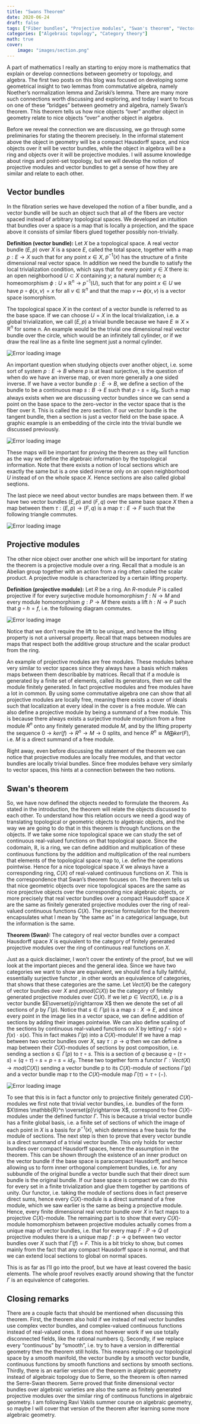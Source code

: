 ```yaml
---
title: "Swans Theorem"
date: 2020-06-24
draft: false
tags: ["Fiber bundles", "Projective modules", "Swan's theorem", "Vector bundles"]
categories: ["Algebraic topology", "Category theory"]
math: true
cover:
    image: "images/section.png"
---
```




A part of mathematics I really an starting to enjoy more is mathematics that explain or develop connections between geometry or topology, and algebra. The first two posts on this blog was focused on developing some geometrical insight to two lemmas from commutative algebra, namely Noether’s normalization lemma and Zariski’s lemma. There are many more such connections worth discussing and exploring, and today I want to focus on one of these “bridges” between geometry and algebra, namely Swan’s theorem. This theorem tells us how nice objects “over” another object in geometry relate to nice objects “over” another object in algebra.

Before we reveal the connection we are discussing, we go through some preliminaries for stating the theorem precisely. In the informal statement above the object in geometry will be a compact Hausdorff space, and nice objects over it will be vector bundles, while the object in algebra will be a ring and objects over it will be projective modules. I will assume knowledge about rings and point-set topology, but we will develop the notion of projective modules and vector bundles to get a sense of how they are similar and relate to each other.

## Vector bundles

In the fibration series we have developed the notion of a fiber bundle, and a vector bundle will be such an object such that all of the fibers are vector spaced instead of arbitrary topological spaces. We developed an intuition that bundles over a space is a map that is locally a projection, and the space above it consists of similar fibers glued together possibly non-trivially.

**Definition (vector bundle):** Let $X$ be a topological space. A real vector bundle $(E,p)$ over $X$ is a space $E$, called the total space, together with a map $p:E\rightarrow X$ such that for any point $x\in X$, $p^{-1}(x)$ has the structure of a finite dimensional real vector space. In addition we need the bundle to satisfy the local trivialization condition, which says that for every point $y\in X$ there is: an open neighborhood $U\subset X$ containing $y$; a natural number $n$; a homeomorphism $\phi : U\times \mathbb{R}^n \rightarrow p^{-1}(U)$, such that for any point $x\in U$ we have $p\circ \phi (x, v) = x$ for all $v\in \mathbb{R}^n$ and that the map $v\mapsto \phi(x,v)$ is a vector space isomorphism.

The topological space $X$ in the context of a vector bundle is referred to as the base space. If we can choose $U=X$ in the local trivialization, i.e. a global trivialization, we call $(E,p)$ a trivial bundle because we have $E\cong X\times \mathbb{R}^n$ for some $n$. An example would be the trivial one dimensional real vector bundle over the circle, which would be an infinitely tall cylinder, or if we draw the real line as a finite line segment just a normal cylinder.

![Error loading image](images/cylinder.png)

An important question when studying objects over another object, i.e. some sort of system $p:E\rightarrow B$ where $p$ is at least surjective, is the question of when do we have an inverse map, or even more generally a one sided inverse. If we have a vector bundle $p:E\rightarrow B$, we define a section of the bundle to be a continuous map $s:B\rightarrow E$ such that $p\circ s = id_B$. Such a map always exists when we are discussing vector bundles since we can send a point on the base space to the zero-vector in the vector space that is the fiber over it. This is called the zero section. If our vector bundle is the tangent bundle, then a section is just a vector field on the base space. A graphic example is an embedding of the circle into the trivial bundle we discussed previously.

![Error loading image](images/section.png)

These maps will be important for proving the theorem as they will function as the way we define the algebraic information by the topological information. Note that there exists a notion of local sections which are exactly the same but is a one sided inverse only on an open neighborhood $U$ instead of on the whole space $X$. Hence sections are also called global seqtions.

The last piece we need about vector bundles are maps between them. If we have two vector bundles $(E,p)$ and $(F,q)$ over the same base space $X$ then a map between them $\tau: (E,p)\rightarrow (F,q)$ is a map $\tau: E\rightarrow F$ such that the following triangle commutes.

![Error loading image](images/bundle_map.png)

## Projective modules

The other nice object over another one which will be important for stating the theorem is a projective module over a ring. Recall that a module is an Abelian group together with an action from a ring often called the scalar product. A projective module is characterized by a certain lifting property.

**Definition (projective module):** Let $R$ be a ring. An $R$-module $P$ is called projective if for every surjective module homomorphism $f: N\rightarrow M$ and every module homomorphism $g:P\rightarrow M$ there exists a lift $h:N\rightarrow P$ such that $g\circ h = f$, i.e. the following diagram commutes.

![Error loading image](images/projective.png)

Notice that we don’t require the lift to be unique, and hence the lifting property is not a universal property. Recall that maps between modules are maps that respect both the additive group structure and the scalar product from the ring.

An example of projective modules are free modules. These modules behave very similar to vector spaces since they always have a basis which makes maps between them describable by matrices. Recall that if a module is generated by a finite set of elements, called its generators, then we call the module finitely generated. In fact projective modules and free modules have a lot in common. By using some commutative algebra one can show that all projective modules are locally free, meaning there exists a cover of ideals such that localization at every ideal in the cover is a free module. We can also define a projective module by being a summand of a free module. This is because there always exists a surjective module morphism from a free module $R^n$ onto any finitely generated module $M$, and by the lifting property the sequence $0\rightarrow ker(f)\rightarrow R^n \rightarrow M\rightarrow 0$ splits, and hence $R^n\cong M\bigoplus ker(F)$, i.e. $M$ is a direct summand of a free module.

Right away, even before discussing the statement of the theorem we can notice that projective modules are locally free modules, and that vector bundles are locally trivial bundles. Since free modules behave very similarly to vector spaces, this hints at a connection between the two notions.

## Swan's theorem

So, we have now defined the objects needed to formulate the theorem. As stated in the introduction, the theorem will relate the objects discussed to each other. To understand how this relation occurs we need a good way of translating topological or geometric objects to algebraic objects, and the way we are going to do that in this theorem is through functions on the objects. If we take some nice topological space we can study the set of continuous real-valued functions on that topological space. Since the codomain, $\mathbb{R}$, is a ring, we can define addition and multiplication of these continuous functions by the addition and multiplication of the real numbers that elements of the topological space map to, i.e. define the operations pointwise. Hence for a nice topological space $X$ we always have a corresponding ring, $C(X)$ of real-valued continuous functions on $X$. This is the correspondence that Swan’s theorem focuses on. The theorem tells us that nice geometric objects over nice topological spaces are the same as nice projective objects over the corresponding nice algebraic objects, or more precisely that real vector bundles over a compact Hausdorff space $X$ are the same as finitely generated projective modules over the ring of real-valued continuous functions $C(X)$. The precise formulation for the theorem encapsulates what I mean by “the same as” in a categorical language, but the information is the same.

**Theorem (Swan):** The category of real vector bundles over a compact Hausdorff space $X$ is equivalent to the category of finitely generated projective modules over the ring of continuous real functions on $X$.

Just as a quick disclaimer, I won’t cover the entirety of the proof, but we will look at the important pieces and the general idea. Since we have two categories we want to show are equivalent, we should find a fully faithful, essentially surjective functor , in other words an equivalence of categories, that shows that these categories are the same. Let $Vect(X)$ be the category of vector bundles over $X$ and $pmod(C(X))$ be the category of finitely generated projective modules over $C(X)$. If we let $p\in Vect(X)$, i.e. $p$ is a vector bundle $E\overset{p}\rightarrow X$ then we denote the set of all sections of $p$ by $\Gamma(p)$. Notice that $s\in \Gamma(p)$ is a map $s:X\rightarrow E$, and since every point in the image lies in a vector space, we can define addition of sections by adding their images pointwise. We can also define scaling of the sections by continuous real-valued functions on $X$ by letting $f\circ s (x) = f(x)\cdot s(x)$. This in fact makes $\Gamma(p)$ into a $C(X)$-module! If we have a map between two vector bundles over $X$, say $\tau:p\rightarrow q$ then we can define a map between their $C(X)$-modules of sections by post composition, i.e. sending a section $s\in \Gamma(p)$ to $\tau \circ s$. This is a section of $q$ because $q\circ (\tau \circ s)=(q\circ \tau) \circ s = p \circ s = id_X$. These two together form a functor $\Gamma : Vect(X)\rightarrow mod(C(X))$ sending a vector bundle p to its $C(X)$-module of sections $\Gamma(p)$ and a vector bundle map $\tau$ to the $C(X)$–module map $\Gamma(\tau)=\tau\circ (-)$.

![Error loading image](images/functor.png)

To see that this is in fact a functor only to projective finitely generated $C(X)$-modules we first note that trivial vector bundles, i.e. bundles of the form $X\times \mathbb{R}^n \overset{p}\rightarrow X$, correspond to free $C(X)$-modules under the defined functor $\Gamma$. This is because a trivial vector bundle has a finite global basis, i.e. a finite set of sections of which the image of each point in $X$ is a basis for $p^{-1}(x)$, which determines a free basis for the module of sections. The next step is then to prove that every vector bundle is a direct summand of a trivial vector bundle. This only holds for vector bundles over compact Hausdorff spaces, hence the assumption in the theorem. This can be shown through the existence of an inner product on the vector bundle if the base space is paracompact Hausdorff, and hence allowing us to form inner orthogonal complement bundles, i.e. for any subbundle of the original bundle a vector bundle such that their direct sum bundle is the original bundle. If our base space is compact we can do this for every set in a finite trivialization and glue them together by partitions of unity. Our functor, i.e. taking the module of sections does in fact preserve direct sums, hence every $C(X)$-module is a direct summand of a free module, which we saw earlier is the same as being a projective module. Hence, every finite dimensional real vector bundle over $X$ in fact maps to a projective $C(X)$-module. The remaining part is to show that every $C(X)$-module homomorphism between projective modules actually comes from a unique map of vector bundles, i.e. that for every map $F:P\rightarrow Q$ of projective modules there is a unique map $f:p\rightarrow q$ between two vector bundles over $X$ such that $\Gamma(f)=F$. This is a bit tricky to show, but comes mainly from the fact that any compact Hausdorff space is normal, and that we can extend local sections to global on normal spaces.

This is as far as I’ll go into the proof, but we have at least covered the basic elements. The whole proof revolves exactly around showing that the functor $\Gamma$ is an equivalence of categories.

## Closing remarks

There are a couple facts that should be mentioned when discussing this theorem. First, the theorem also hold if we instead of real vector bundles use complex vector bundles, and complex-valued continuous functions instead of real-valued ones. It does not however work if we use totally disconnected fields, like the rational numbers $\mathbb{Q}$. Secondly, if we replace every “continuous” by “smooth”, i.e. try to have a version in differential geometry then the theorem still holds. This means replacing our topological space by a smooth manifold, the vector bundle by a smooth vector bundle, continuous functions by smooth functions and sections by smooth sections. Thirdly, there is an earlier version of the theorem in algebraic geometry instead of algebraic topology due to Serre, so the theorem is often named the Serre-Swan theorem. Serre proved that finite dimensional vector bundles over algebraic varieties are also the same as finitely generated projective modules over the similar ring of continuous functions in algebraic geometry. I am following Ravi Vakils summer course on algebraic geometry, so maybe I will cover that version of the theorem after learning some more algebraic geometry.